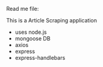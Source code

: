 Read me file:

This is a Article Scraping application 

- uses node.js
- mongoose DB
- axios 
- express
- express-handlebars


